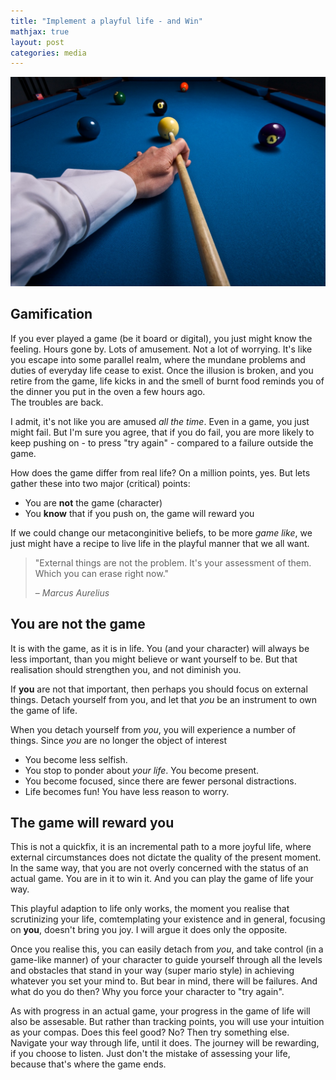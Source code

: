 ```yaml
---
title: "Implement a playful life - and Win"
mathjax: true
layout: post
categories: media
---
```


![Game](/assets/gamifaction.jpg)

## Gamification

If you ever played a game (be it board or digital), you just might know the feeling. Hours gone by. Lots of amusement. Not a lot of worrying. It's like you escape into some parallel realm, where the mundane problems and duties of everyday life cease to exist. Once the illusion is broken, and you retire from the game, life kicks in and the smell of burnt food reminds you of the dinner you put in the oven a few hours ago.\
The troubles are back.

I admit, it's not like you are amused *all the time*. Even in a game, you just might fail. But I'm sure you agree, that if you do fail, you are more likely to keep pushing on - to press "try again" - compared to a failure outside the game.

How does the game differ from real life? On a million points, yes. But lets gather these into two major (critical) points:

* You are **not** the game (character)
* You **know** that if you push on, the game will reward you

If we could change our metaconginitive beliefs, to be more *game like*, we just might have a recipe to live life in the playful manner that we all want.

> "External things are not the problem. It's your assessment of them. Which you can erase right now."
> 
> – _Marcus Aurelius_

## You are not the game

It is with the game, as it is in life. You (and your character) will always be less important, than you might believe or want yourself to be. But that realisation should strengthen you, and not diminish you. 

If **you** are not that important, then perhaps you should focus on external things. Detach yourself from you, and let that *you* be an instrument to own the game of life. 

When you detach yourself from *you*, you will experience a number of things.  Since *you* are no longer the object of interest

* You become less selfish.
* You stop to ponder about *your life*. You become present.
* You become focused, since there are fewer personal distractions.
* Life becomes fun! You have less reason to worry.


## The game will reward you

This is not a quickfix, it is an incremental path to a more joyful life, where external circumstances does not dictate the quality of the present moment. In the same way, that you are not overly concerned with the status of an actual game. You are in it to win it. And you can play the game of life your way.

This playful adaption to life only works, the moment you realise that scrutinizing your life, comtemplating your existence and in general, focusing on **you**, doesn't bring you joy. I will argue it does only the opposite. 

Once you realise this, you can easily detach from *you*, and take control (in a game-like manner) of your character to guide yourself through all the levels and obstacles that stand in your way (super mario style) in achieving whatever you set your mind to. But bear in mind, there will be failures. And what do you do then? Why you force your character to "try again". 

As with progress in an actual game, your progress in the game of life will also be assesable. But rather than tracking points, you will use your intuition as your compas. Does this feel good? No? Then try something else. Navigate your way through life, until it does. The journey will be rewarding, if you choose to listen. Just don't the mistake of assessing your life, because that's where the game ends.

